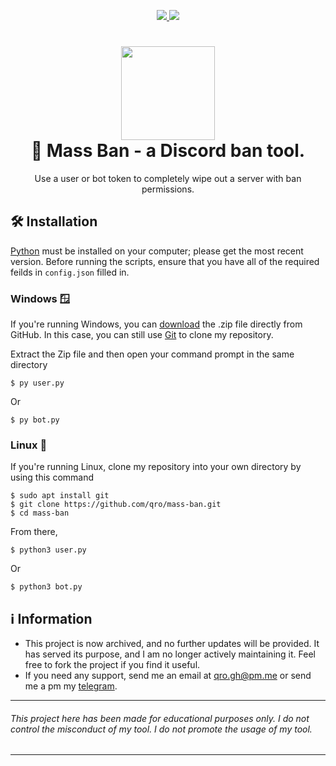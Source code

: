 <p align="center">
	<a href="https://www.python.org/">
    	<img src="https://img.shields.io/badge/python-3.10.2+-3776AB">
     </a>
     <a href="https://github.com/qro/mass-ban/blob/master/LICENSE">
    	<img src="https://img.shields.io/badge/License-MIT-3776AB">
     </a>
</p>

<h1 align="center">
	<img src="https://www.svgrepo.com/show/353655/discord-icon.svg" width="150px"><br>
    🔨 Mass Ban - a Discord ban tool.
</h1>
<p align="center">
    Use a user or bot token to completely wipe out a server with ban permissions.
 </p>

## 🛠️ Installation
[Python](https://www.python.org/downloads/) must be installed on your computer; please get the most recent version. Before running the scripts, ensure that you have all of the required feilds in `config.json` filled in.

### Windows 🪟
If you're running Windows, you can [download](https://codeload.github.com/qro/mass-ban/zip/refs/heads/master) the .zip file directly from GitHub. In this case, you can still use [Git](https://github.com/git-for-windows/git/releases) to clone my repository. 

Extract the Zip file and then open your command prompt in the same directory
```
$ py user.py
```
Or
```
$ py bot.py
```

### Linux 🐧
If you're running Linux, clone my repository into your own directory by using this command
```
$ sudo apt install git
$ git clone https://github.com/qro/mass-ban.git
$ cd mass-ban
```
From there,
```
$ python3 user.py
```
Or
```
$ python3 bot.py
```

## ℹ️ Information
- This project is now archived, and no further updates will be provided. It has served its purpose, and I am no longer actively maintaining it. Feel free to fork the project if you find it useful.
- If you need any support, send me an email at qro.gh@pm.me or send me a pm my [telegram](https://t.me/ro32pTQHAs).

---
###### This project here has been made for educational purposes only. I do not control the misconduct of my tool. I do not promote the usage of my tool.
---